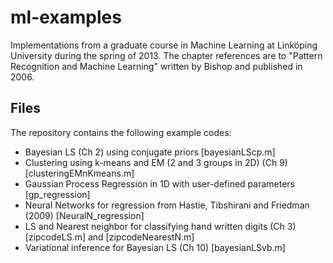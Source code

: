 ml-examples
===========

Implementations from a graduate course in Machine Learning at Linköping University during the spring of 2013.
The chapter references are to "Pattern Recognition and Machine Learning" written by Bishop and published in 2006.

Files
-----------
The repository contains the following example codes:
- Bayesian LS (Ch 2) using conjugate priors [bayesianLScp.m]
- Clustering using k-means and EM (2 and 3 groups in 2D) (Ch 9) [clusteringEMnKmeans.m]
- Gaussian Process Regression in 1D with user-defined parameters [gp_regression]
- Neural Networks for regression from Hastie, Tibshirani and Friedman (2009) [NeuralN_regression]
- LS and Nearest neighbor for classifying hand written digits (Ch 3) [zipcodeLS.m] and [zipcodeNearestN.m]
- Variational inference for Bayesian LS (Ch 10) [bayesianLSvb.m]
